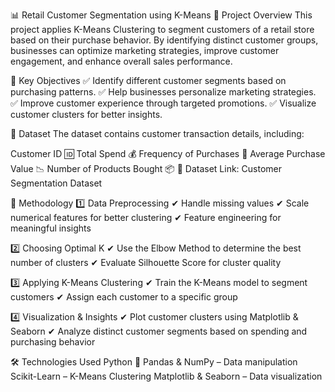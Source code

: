 📊 Retail Customer Segmentation using K-Means
🚀 Project Overview
This project applies K-Means Clustering to segment customers of a retail store based on their purchase behavior. By identifying distinct customer groups, businesses can optimize marketing strategies, improve customer engagement, and enhance overall sales performance.

📌 Key Objectives
✅ Identify different customer segments based on purchasing patterns.
✅ Help businesses personalize marketing strategies.
✅ Improve customer experience through targeted promotions.
✅ Visualize customer clusters for better insights.

📂 Dataset
The dataset contains customer transaction details, including:

Customer ID 🆔
Total Spend 💰
Frequency of Purchases 🛒
Average Purchase Value 📉
Number of Products Bought 📦
📌 Dataset Link: Customer Segmentation Dataset

🔬 Methodology
1️⃣ Data Preprocessing
✔ Handle missing values
✔ Scale numerical features for better clustering
✔ Feature engineering for meaningful insights

2️⃣ Choosing Optimal K
✔ Use the Elbow Method to determine the best number of clusters
✔ Evaluate Silhouette Score for cluster quality

3️⃣ Applying K-Means Clustering
✔ Train the K-Means model to segment customers
✔ Assign each customer to a specific group

4️⃣ Visualization & Insights
✔ Plot customer clusters using Matplotlib & Seaborn
✔ Analyze distinct customer segments based on spending and purchasing behavior

🛠️ Technologies Used
Python 🐍
Pandas & NumPy – Data manipulation
Scikit-Learn – K-Means Clustering
Matplotlib & Seaborn – Data visualization
